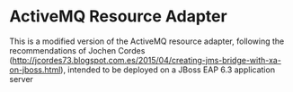# ActiveMQ Resource Adapter

This is a modified version of the ActiveMQ resource adapter, following the recommendations of Jochen Cordes (http://jcordes73.blogspot.com.es/2015/04/creating-jms-bridge-with-xa-on-jboss.html), intended to be deployed on a JBoss EAP 6.3 application server

